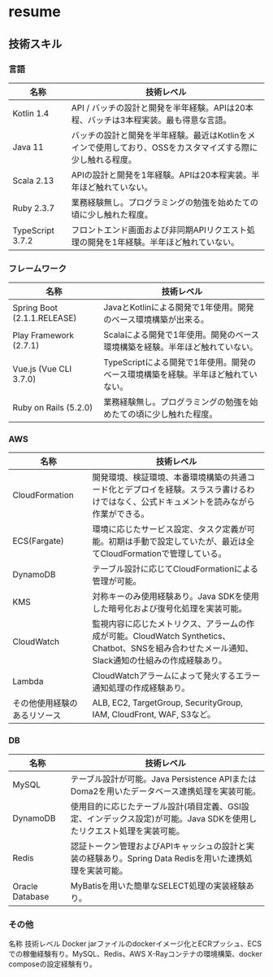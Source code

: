 # resume

## 技術スキル

### 言語

名称 | 技術レベル
-- | --
Kotlin 1.4 | API / バッチの設計と開発を半年経験。APIは20本程、バッチは3本程実装。最も得意な言語。
Java 11 | バッチの設計と開発を半年経験。最近はKotlinをメインで使用しており、OSSをカスタマイズする際に少し触れる程度。
Scala 2.13 | APIの設計と開発を1年経験。APIは20本程実装。半年ほど触れていない。
Ruby 2.3.7 | 業務経験無し。プログラミングの勉強を始めたての頃に少し触れた程度。
TypeScript 3.7.2 | フロントエンド画面および非同期APIリクエスト処理の開発を1年経験。半年ほど触れていない。

### フレームワーク

名称 | 技術レベル
-- | --
Spring Boot (2.1.1.RELEASE) | JavaとKotlinによる開発で1年使用。開発のベース環境構築が出来る。
Play Framework (2.7.1) | Scalaによる開発で1年使用。開発のベース環境構築を経験。半年ほど触れていない。
Vue.js (Vue CLI 3.7.0) | TypeScriptによる開発で1年使用。開発のベース環境構築を経験。半年ほど触れていない。
Ruby on Rails (5.2.0) | 業務経験無し。プログラミングの勉強を始めたての頃に少し触れた程度。

### AWS

名称 | 技術レベル
-- | --
CloudFormation | 開発環境、検証環境、本番環境構築の共通コード化とデプロイを経験。スラスラ書けるわけではなく、公式ドキュメントを読みながら作業ができる。
ECS(Fargate) | 環境に応じたサービス設定、タスク定義が可能。初期は手動で設定していたが、最近は全てCloudFormationで管理している。
DynamoDB | テーブル設計に応じてCloudFormationによる管理が可能。
KMS | 対称キーのみ使用経験あり。Java SDKを使用した暗号化および復号化処理を実装可能。
CloudWatch | 監視内容に応じたメトリクス、アラームの作成が可能。CloudWatch Synthetics、Chatbot、SNSを組み合わせたメール通知、Slack通知の仕組みの作成経験あり。
Lambda | CloudWatchアラームによって発火するエラー通知処理の作成経験あり。
その他使用経験のあるリソース | ALB, EC2, TargetGroup, SecurityGroup, IAM, CloudFront, WAF, S3など。

### DB

名称 | 技術レベル
-- | --
MySQL | テーブル設計が可能。Java Persistence APIまたはDoma2を用いたデータベース連携処理を実装可能。
DynamoDB | 使用目的に応じたテーブル設計(項目定義、GSI設定、インデックス設定)が可能。Java SDKを使用したリクエスト処理を実装可能。
Redis | 認証トークン管理およびAPIキャッシュの設計と実装の経験あり。Spring Data Redisを用いた連携処理を実装可能。
Oracle Database | MyBatisを用いた簡単なSELECT処理の実装経験あり。

### その他

名称	技術レベル
Docker	jarファイルのdockerイメージ化とECRプッシュ、ECSでの稼働経験有り。MySQL、Redis、AWS X-Rayコンテナの環境構築、docker composeの設定経験有り。
